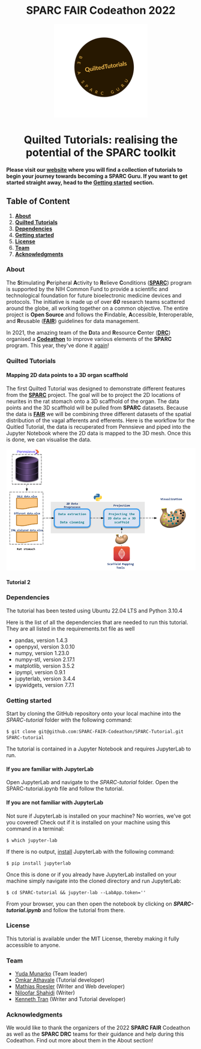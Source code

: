 # **<center>SPARC FAIR Codeathon 2022</center>**
<div align="center">
<a href="https://github.com/SPARC-FAIR-Codeathon/SPARC-Tutorial">
        <img src="SPARC-guru/static/logos/quilt_logo.png" alt="QuiltedTutorials" width=250>
</a>
</div>

# <center>Quilted Tutorials: realising the potential of the **SPARC** toolkit</center>

#### Please visit our [**website**](https://quilted-tutorial.github.io/SPARC-guru/) where you will find a collection of tutorials to begin your journey towards becoming a **SPARC** Guru. If you want to get started straight away, head to the [**Getting started**](#Getting-started) section.

## **Table of Content**
 1. [**About**](#About)
 2. [**Quilted Tutorials**](#Quilted-Tutorials)
 3. [**Dependencies**](#Dependencies)
 4. [**Getting started**](#Getting-started)
 5. [**License**](#License)
 6. [**Team**](#Team)
 7. [**Acknowledgments**](#Acknowledgments)
 
### **About**
The **S**timulating **P**eripheral **A**ctivity to **R**elieve **C**onditions ([**SPARC**](https://sparc.science/about)) program is supported by the NIH Common Fund to provide a scientific and technological foundation for future bioelectronic medicine devices and protocols. The initiative is made up of over ***60*** research teams scattered around the globe, all working together on a common objective. The entire project is **Open Source** and follows the **F**indable, **A**ccessible, **I**nteroperable, and **R**eusable ([**FAIR**](https://www.nature.com/articles/sdata201618)) guidelines for data management.

In 2021, the amazing team of the **D**ata and **R**esource **C**enter ([**DRC**](https://pubmed.ncbi.nlm.nih.gov/34248680/)) organised a [**Codeathon**](https://sparc.science/help/2021-sparc-fair-codeathon) to improve various elements of the **SPARC** program. This year, they've done it [again](https://sparc.science/help/2022-sparc-fair-codeathon)! 


### **Quilted Tutorials**
#### **Mapping 2D data points to a 3D organ scaffhold**
The first Quilted Tutorial was designed to demonstrate different features from the [**SPARC**](https://sparc.science/) project. The goal will be to project the 2D locations of neurites in the rat stomach onto a 3D scaffhold of the organ. The data points and the 3D scaffhold will be pulled from **SPARC** datasets. Because the data is [**FAIR**](https://www.nature.com/articles/sdata201618) we will be combining three different datasets of the spatial distribution of the vagal afferents and efferents. Here is the workflow for the Quitled Tutorial, the data is recuperated from Pennsieve and piped into the Jupyter Notebook where the 2D data is mapped to the 3D mesh. Once this is done, we can visualise the data.


![workflow](img/workflow.png)


#### **Tutorial 2**
### **Dependencies**
The tutorial has been tested using Ubuntu 22.04 LTS and Python 3.10.4

Here is the list of all the dependencies that are needed to run this tutorial. They are all listed in the requirements.txt file as well

   * pandas, version 1.4.3
   * openpyxl, version 3.0.10
   * numpy, version 1.23.0
   * numpy-stl, version 2.17.1
   * matplotlib, version 3.5.2
   * ipympl, version 0.9.1
   * jupyterlab, version 3.4.4
   * ipywidgets, version 7.7.1

### **Getting started**
Start by cloning the GitHub repository onto your local machine into the _SPARC-tutorial_ folder with the following command:

    $ git clone git@github.com:SPARC-FAIR-Codeathon/SPARC-Tutorial.git SPARC-tutorial

The tutorial is contained in a Jupyter Notebook and requires JupyterLab to run. 
#### **If you are familiar with JupyterLab**
Open JupyterLab and navigate to the _SPARC-tutorial_ folder. Open the SPARC-tutorial.ipynb file and follow the tutorial.

#### **If you are not familiar with JupyterLab**
Not sure if JupyterLab is installed on your machine? No worries, we've got you covered! Check out if it is installed on your machine using this command in a terminal:

    $ which jupyter-lab
    
If there is no output, [install](https://jupyter.org/install) JupyterLab with the following command:
    
    $ pip install jupyterlab
    
Once this is done or if you already have JupyterLab installed on your machine simply navigate into the cloned directory and run JupyterLab:

    $ cd SPARC-tutorial && jupyter-lab --LabApp.token=''

From your browser, you can then open the notebook by clicking on ***SPARC-tutorial.ipynb*** and follow the tutorial from there. 
    
### **License**
This tutorial is available under the MIT License, thereby making it fully accessible to anyone.

### **Team**

   * [Yuda Munarko](https://github.com/napakalas) (Team leader)
   * [Omkar Athavale](https://github.com/OmkarAthavale) (Tutorial developer)
   * [Mathias Roesler](https://github.com/mathiasroesler) (Writer and Web developer)
   * [Niloofar Shahidi](https://github.com/Niloofar-Sh) (Writer)
   * [Kenneth Tran](https://github.com/ktra014) (Writer and Tutorial developer)

### **Acknowledgments**
We would like to thank the organizers of the 2022 **SPARC FAIR** Codeathon as well as the **SPARC DRC** teams for their guidance and help during this Codeathon. Find out more about them in the About section!
